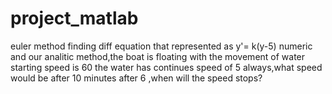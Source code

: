 # project_matlab
euler method finding diff equation that represented as y'= k(y-5) numeric and our analitic method,the boat is floating with the movement of water starting speed is 60 
the water has continues speed of 5 always,what speed would be after 10 minutes after 6 ,when will the speed stops?

